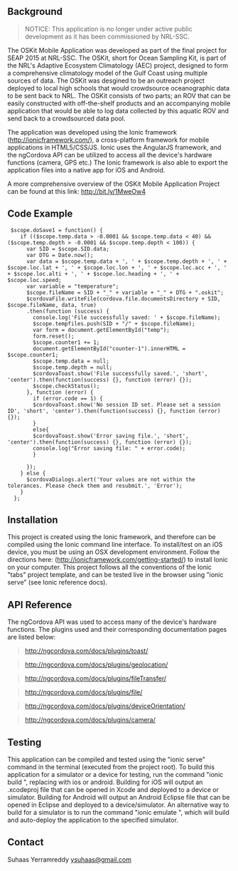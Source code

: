 ## Background

>NOTICE: This application is no longer under active public development as it has been commissioned by NRL-SSC.

The OSKit Mobile Application was developed as part of the final project for SEAP 2015 at NRL-SSC. The OSKit, short for Ocean Sampling Kit, is part of the NRL's Adaptive Ecosystem Climatology (AEC) project, designed to form a comprehensive climatology model of the Gulf Coast using multiple sources of data. The OSKit was desgined to be an outreach project deployed to local high schools that would crowdsource oceanographic data to be sent back to NRL. The OSKit consists of two parts; an ROV that can be easily constructed with off-the-shelf products and an accompanying mobile application that would be able to log data collected by this aquatic ROV and send back to a crowdsourced data pool. 

The application was developed using the Ionic framework (http://ionicframework.com/), a cross-platform framework for mobile applications in HTML5/CSS/JS. Ionic uses the AngularJS framework, and the ngCordova API can be utilized to access all the device's hardware functions (camera, GPS etc.) The Ionic framework is also able to export the application files into a native app for iOS and Android.

A more comprehensive overview of the OSKit Mobile Application Project can be found at this link: http://bit.ly/1MweOw4

## Code Example
```
 $scope.doSave1 = function() {
    if (($scope.temp.data > -0.0001 && $scope.temp.data < 40) && ($scope.temp.depth > -0.0001 && $scope.temp.depth < 100)) {
      var SID = $scope.SID.data;
      var DTG = Date.now();
      var data = $scope.temp.data + ', ' + $scope.temp.depth + ', ' + $scope.loc.lat + ', ' + $scope.loc.lon + ', ' + $scope.loc.acc + ', ' + $scope.loc.alti + ', ' + $scope.loc.heading + ', ' + $scope.loc.speed;
      var variable = "temperature";
      $scope.fileName = SID + "_" + variable + "_" + DTG + ".oskit";
      $cordovaFile.writeFile(cordova.file.documentsDirectory + SID, $scope.fileName, data, true)
      .then(function (success) {
        console.log('File successfully saved: ' + $scope.fileName);
        $scope.tempfiles.push(SID + "/" + $scope.fileName);
        var form = document.getElementById("temp");
        form.reset();
        $scope.counter1 += 1;
        document.getElementById("counter-1").innerHTML = $scope.counter1;
        $scope.temp.data = null;
        $scope.temp.depth = null;
        $cordovaToast.show('File successfully saved.', 'short', 'center').then(function(success) {}, function (error) {});
        $scope.checkStatus();
      }, function (error) {
        if (error.code == 1) {
        $cordovaToast.show('No session ID set. Please set a session ID', 'short', 'center').then(function(success) {}, function (error) {});
        }
        else{
        $cordovaToast.show('Error saving file.', 'short', 'center').then(function(success) {}, function (error) {});
        console.log("Error saving file: " + error.code);
        }

      });
    } else {
      $cordovaDialogs.alert('Your values are not within the tolerances. Please check them and resubmit.', 'Error');
    }
  };
```

## Installation

This project is created using the Ionic framework, and therefore can be compiled using the Ionic command line interface. To install/test on an iOS device, you must be using an OSX development environment. Follow the directions here: (http://ionicframework.com/getting-started/) to install Ionic on your computer. This project follows all the conventions of the Ionic "tabs" project template, and can be tested live in the browser using "ionic serve" (see Ionic reference docs).

## API Reference

The ngCordova API was used to access many of the device's hardware functions. The plugins used and their corresponding documentation pages are listed below:

>http://ngcordova.com/docs/plugins/toast/ 

>http://ngcordova.com/docs/plugins/geolocation/ 

>http://ngcordova.com/docs/plugins/fileTransfer/ 

>http://ngcordova.com/docs/plugins/file/  

>http://ngcordova.com/docs/plugins/deviceOrientation/  

>http://ngcordova.com/docs/plugins/camera/  

## Testing

This application can be compiled and tested using the "ionic serve" command in the terminal (executed from the project root). To build this application for a simulator or a device for testing, run the command "ionic build <platform>", replacing <platform> with ios or android. Building for iOS will output an .xcodeproj file that can be opened in Xcode and deployed to a device or simulator. Building for Android will output an Android Eclipse file that can be opened in Eclipse and deployed to a device/simulator. An alternative way to build for a simulator is to run the command "ionic emulate <platform>", which will build and auto-deploy the application to the specified simulator. 

## Contact
Suhaas Yerramreddy
ysuhaas@gmail.com
